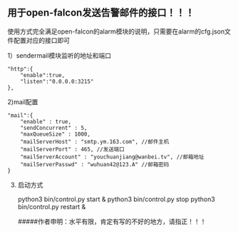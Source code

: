 ## 用于open-falcon发送告警邮件的接口！！！

使用方式完全满足open-falcon的alarm模块的说明，只需要在alarm的cfg.json文件配置对应的接口即可

1）sendermail模块监听的地址和端口

	"http":{
		"enable":true,
		"listen":"0.0.0.0:3215"
	},

2)mail配置

	"mail":{
		"enable" : true,
		"sendConcurrent" : 5,
		"maxQueueSize" : 1000,
		"mailServerHost" : "smtp.ym.163.com", //邮件主机
		"mailServerPort" : 465, //发送端口
		"mailServerAccount" : "youchuanjiang@wanbei.tv", //邮箱地址
		"mailServerPasswd" : "wuhuan42@123.A" //邮箱密码
	}

3) 启动方式
    

    python3 bin/control.py start &
    python3 bin/control.py stop
    python3 bin/control.py restart &
    
    



   #####作者申明：水平有限，肯定有写的不好的地方，请指正！！！
    
    

